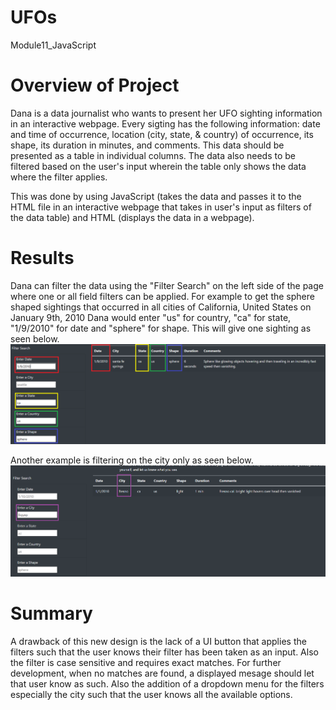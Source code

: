 # UFOs
 Module11_JavaScript

# Overview of Project
Dana is a data journalist who wants to present her UFO sighting information in an interactive webpage. Every sigting has the following information: date and time of occurrence, location (city, state, & country) of occurrence, its shape, its duration in minutes, and comments. This data should be presented as a table in individual columns. The data also needs to be filtered based on the user's input wherein the table only shows the data where the filter applies.  

This was done by using JavaScript (takes the data and passes it to the HTML file in an interactive webpage that takes in user's input as filters of the data table) and HTML (displays the data in a webpage).

# Results
Dana can filter the data using the "Filter Search" on the left side of the page where one or all field filters can be applied. For example to get the sphere shaped sightings that occurred in all cities of California, United States on January 9th, 2010 Dana would enter "us" for country, "ca" for state, "1/9/2010" for date and "sphere" for shape. This will give one sighting as seen below.  
![image1](static/images/filtered/byall.png)

Another example is filtering on the city only as seen below.  
![image2](static/images/filtered/bycity.png)


# Summary
A drawback of this new design is the lack of a UI button that applies the filters such that the user knows their filter has been taken as an input. Also the filter is case sensitive and requires exact matches. For further development, when no matches are found, a displayed mesage should let that user know as such. Also the addition of a dropdown menu for the filters especially the city such that the user knows all the available options.
